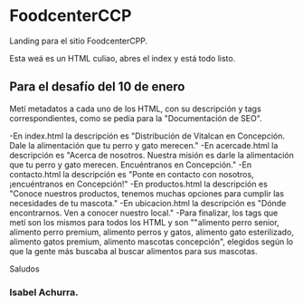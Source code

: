 # FoodcenterCCP

Landing para el sitio FoodcenterCPP.

Esta weá es un HTML culiao, abres el index y está todo listo.

## Para el desafío del 10 de enero

Metí metadatos a cada uno de los HTML, con su descripción y tags correspondientes, como se pedía para la "Documentación de SEO".

-En index.html la descripción es "Distribución de Vitalcan en Concepción. Dale la alimentación que tu perro y gato merecen."
-En acercade.html la descripción es "Acerca de nosotros. Nuestra misión es darle la alimentación que tu perro y gato merecen. Encuéntranos en Concepción."
-En contacto.html la descripción es "Ponte en contacto con nosotros, ¡encuéntranos en Concepción!"
-En productos.html la descripción es "Conoce nuestros productos, tenemos muchas opciones para cumplir las necesidades de tu mascota."
-En ubicacion.html la descripción es "Dónde encontrarnos. Ven a conocer nuestro local."
-Para finalizar, los tags que metí son los mismos para todos los HTML y son ""alimento perro senior, alimento perro premium, alimento perros y gatos, alimento gato esterilizado, alimento gatos premium, alimento mascotas concepción", elegidos según lo que la gente más buscaba al buscar alimentos para sus mascotas.

Saludos

### Isabel Achurra.
